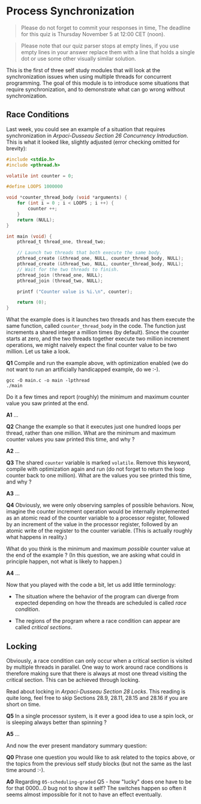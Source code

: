 # Process Synchronization

> Please do not forget to commit your responses in time,
> The deadline for this quiz is Thursday November 5 at 12:00 CET (noon).

> Please note that our quiz parser stops at empty lines, if you use empty lines in your answer
> replace them with a line that holds a single dot or use some other visually similar solution.


This is the first of three self study modules that will look at the synchronization issues
when using multiple threads for concurrent programming. The goal of this module is to introduce
some situations that require synchronization, and to demonstrate what can go wrong without synchronization.


## Race Conditions

Last week, you could see an example of a situation that requires synchronization
in _Arpaci-Dusseau Section 26 Concurrency Introduction_. This is what it looked
like, slightly adjusted (error checking omitted for brevity):

```c
#include <stdio.h>
#include <pthread.h>

volatile int counter = 0;

#define LOOPS 1000000

void *counter_thread_body (void *arguments) {
    for (int i = 0 ; i < LOOPS ; i ++) {
        counter ++;
    }
    return (NULL);
}

int main (void) {
    pthread_t thread_one, thread_two;

    // Launch two threads that both execute the same body.
    pthread_create (&thread_one, NULL, counter_thread_body, NULL);
    pthread_create (&thread_two, NULL, counter_thread_body, NULL);
    // Wait for the two threads to finish.
    pthread_join (thread_one, NULL);
    pthread_join (thread_two, NULL);

    printf ("Counter value is %i.\n", counter);

    return (0);
}
```

What the example does is it launches two threads and has them execute the same function,
called `counter_thread_body` in the code. The function just increments a shared integer
a million times (by default). Since the counter starts at zero, and the two threads
together execute two million increment operations, we might naively expect
the final counter value to be two million. Let us take a look.


**Q1** Compile and run the example above, with optimization enabled
(we do not want to run an artificially handicapped example, do we :-).

```shell
gcc -O main.c -o main -lpthread
./main
```
Do it a few times and report (roughly) the minimum and maximum counter value you saw printed at the end.

**A1** ...


**Q2** Change the example so that it executes just one hundred loops per thread,
rather than one million. What are the minimum and maximum counter values you
saw printed this time, and why ?

**A2** ...


**Q3** The shared `counter` variable is marked `volatile`.
Remove this keyword, compile with optimization again and run
(do not forget to return the loop counter back to one million).
What are the values you see printed this time, and why ?

**A3** ...


**Q4** Obviously, we were only observing samples of possible behaviors.
Now, imagine the counter increment operation would be internally implemented as
an atomic read of the counter variable to a processor register, followed by
an increment of the value in the processor register, followed by
an atomic write of the register to the counter variable.
(This is actually roughly what happens in reality.)

What do you think is the minimum and maximum _possible_ counter value at the end of the example ?
(In this question, we are asking what could in principle happen, not what is likely to happen.)

**A4** ...


Now that you played with the code a bit, let us add little terminology:

- The situation where the behavior of the program can diverge from expected
  depending on how the threads are scheduled is called _race condition_.

- The regions of the program where a race condition can appear
  are called _critical sections_.


## Locking

Obviously, a race condition can only occur when a critical section is visited
by multiple threads in parallel. One way to work around race conditions is
therefore making sure that there is always at most one thread visiting
the critical section. This can be achieved through locking.

Read about locking in _Arpaci-Dusseau Section 28 Locks_.
This reading is quite long, feel free to skip Sections
28.9, 28.11, 28.15 and 28.16 if you are short on time.


**Q5** In a single processor system, is it ever a good idea to use a spin lock,
or is sleeping always better than spinning ?

**A5** ...


And now the ever present mandatory summary question:

**Q0** Phrase one question you would like to ask related to the topics above,
or the topics from the previous self study blocks
(but not the same as the last time around :-).

**A0** Regarding `05-scheduling-graded` Q5 - how "lucky" does one have to be for that 0000...0 bug not to show it self? The switches happen so often it seems almost impossible for it not to have an effect eventually.
